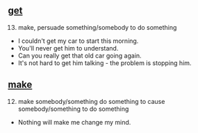 ## [get](http://www.oxfordlearnersdictionaries.com/definition/english/get?q=get)

13. make, persuade something/somebody to do something
  * I couldn't get my car to start this morning.
  * You'll never get him to understand.
  * Can you really get that old car going again.
  * It's not hard to get him talking - the problem is stopping him.
  
 ## [make](http://www.oxfordlearnersdictionaries.com/definition/english/make_1?q=make) 
 
 12. make somebody/something do something to cause somebody/something to do something
  * Nothing will make me change my mind.
